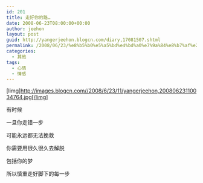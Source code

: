 ```yaml
---
id: 201
title: 走好你的路…
date: 2008-06-23T08:00:00+00:00
author: jeehon
layout: post
guid: http://yangerjeehon.blogcn.com/diary,17081507.shtml
permalink: /2008/06/23/%e8%b5%b0%e5%a5%bd%e4%bd%a0%e7%9a%84%e8%b7%af%e2%80%a6/
categories:
  - 其他
tags:
  - 心情
  - 情感
---
```

[limg]http://images.blogcn.com//2008/6/23/11/yangerjeehon,20080623110034764.jpg[/limg]
  
有时候
  
一旦你走错一步
  
可能永远都无法挽救
  
你需要用很久很久去解脱
  
包括你的梦
  
所以慎重走好脚下的每一步